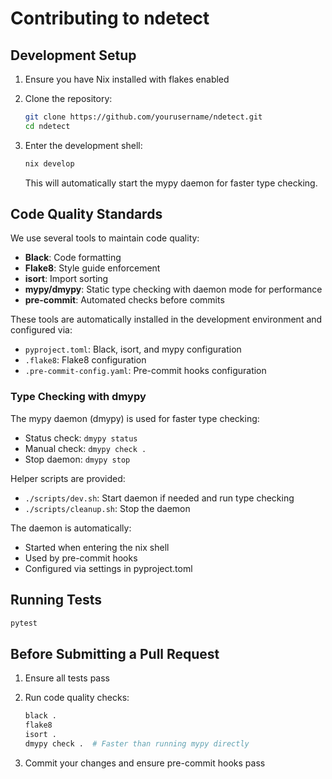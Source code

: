 # Contributing to ndetect

## Development Setup

1. Ensure you have Nix installed with flakes enabled
2. Clone the repository:

   ```bash
   git clone https://github.com/yourusername/ndetect.git
   cd ndetect
   ```

3. Enter the development shell:

   ```bash
   nix develop
   ```

   This will automatically start the mypy daemon for faster type checking.

## Code Quality Standards

We use several tools to maintain code quality:

- **Black**: Code formatting
- **Flake8**: Style guide enforcement
- **isort**: Import sorting
- **mypy/dmypy**: Static type checking with daemon mode for performance
- **pre-commit**: Automated checks before commits

These tools are automatically installed in the development environment and configured via:

- `pyproject.toml`: Black, isort, and mypy configuration
- `.flake8`: Flake8 configuration
- `.pre-commit-config.yaml`: Pre-commit hooks configuration

### Type Checking with dmypy

The mypy daemon (dmypy) is used for faster type checking:

- Status check: `dmypy status`
- Manual check: `dmypy check .`
- Stop daemon: `dmypy stop`

Helper scripts are provided:

- `./scripts/dev.sh`: Start daemon if needed and run type checking
- `./scripts/cleanup.sh`: Stop the daemon

The daemon is automatically:

- Started when entering the nix shell
- Used by pre-commit hooks
- Configured via settings in pyproject.toml

## Running Tests

```bash
pytest
```

## Before Submitting a Pull Request

1. Ensure all tests pass
2. Run code quality checks:

   ```bash
   black .
   flake8
   isort .
   dmypy check .  # Faster than running mypy directly
   ```

3. Commit your changes and ensure pre-commit hooks pass
